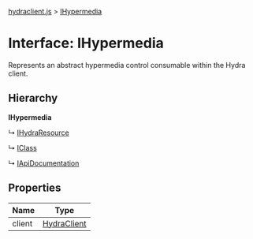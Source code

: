 [hydraclient.js](../README.md) > [IHypermedia](../interfaces/ihypermedia.md)



# Interface: IHypermedia


Represents an abstract hypermedia control consumable within the Hydra client.

## Hierarchy

**IHypermedia**

↳  [IHydraResource](ihydraresource.md)




↳  [IClass](iclass.md)




↳  [IApiDocumentation](iapidocumentation.md)









## Properties

| Name  | Type                
| ------ | ------------------- 
| client | [HydraClient](../classes/hydraclient.md)


